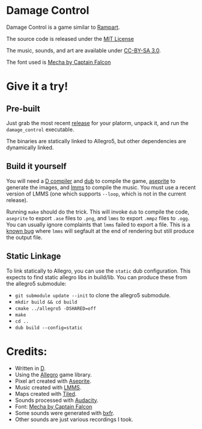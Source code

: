 Damage Control
===

Damage Control is a game similar to
[Rampart](https://en.wikipedia.org/wiki/Rampart_(video_game)).

The source code is released under the
[MIT License](http://opensource.org/licenses/MIT)

The music, sounds, and art are available under
[CC-BY-SA 3.0](http://creativecommons.org/licenses/by-sa/3.0/).

The font used is
[Mecha by Captain Falcon](http://www.fontspace.com/captain-falcon/mecha)

# Give it a try!

## Pre-built
Just grab the most recent
[release](https://github.com/rcorre/damage_control/releases) for your platorm,
unpack it, and run the `damage_control` executable.

The binaries are statically linked to Allegro5, but other dependencies are
dynamically linked.

## Build it yourself
You will need a [D compiler](http://dlang.org/download.html) and
[dub](http://code.dlang.org) to compile the game,
[aseprite](http://www.aseprite.org/) to generate the images, and
[lmms](https://lmms.io/) to compile the music. You must use a recent version of
LMMS (one which supports `--loop`, which is not in the current release).

Running `make` should do the trick. This will invoke `dub` to compile the code,
`aseprite` to export `.ase` files to `.png`, and `lmms` to export `.mmpz` files
to `.ogg`. You can usually ignore complaints that `lmms` failed to export a
file. This is a [known bug](https://github.com/LMMS/lmms/issues/588) where
`lmms` will segfault at the end of rendering but still produce the output file.

## Static Linkage
To link statically to Allegro, you can use the `static` dub configuration.
This expects to find static allegro libs in build/lib.
You can produce these from the allegro5 submodule:

- `git submodule update --init` to clone the allegro5 submodule.
- `mkdir build && cd build`
- `cmake ../allegro5 -DSHARED=off`
- `make`
- `cd ..`
- `dub build --config=static`

# Credits:

- Written in [D](http://dlang.org).
- Using the [Allegro](https://allegro.cc/) game library.
- Pixel art created with [Aseprite](http://aseprite.org).
- Music created with [LMMS](https://lmms.io).
- Maps created with [Tiled](http://mapeditor.org).
- Sounds processed with [Audacity](http://www.audacityteam.org/).
- Font: [Mecha by Captain Falcon](www.fontspace.com/captain-falcon/mecha)
- Some sounds were generated with [bxfr](http://www.bfxr.net/).
- Other sounds are just various recordings I took.
